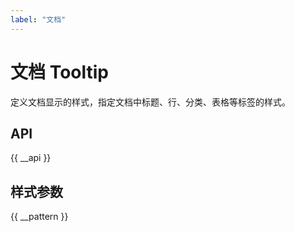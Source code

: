 ```yaml
---
label: "文档"
---
```


# 文档 Tooltip

定义文档显示的样式，指定文档中标题、行、分类、表格等标签的样式。

## API

{{ __api }}

## 样式参数

{{ __pattern }}
